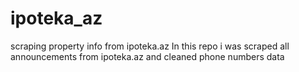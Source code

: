 # ipoteka_az
scraping property info from ipoteka.az
In this repo i was scraped all announcements from ipoteka.az and cleaned phone numbers data
